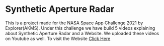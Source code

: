 # Synthetic Aperture Radar
This is a project made for the NASA Space App Challenge 2021 by Explorer(AKMS).
Under this challenge we have build 5 videos explaining about Synthetic Aperture Radar and a Website. We uploaded these videos on Youtube as well.
To visit the Website <a href="https://yellowberard.github.io/SAR/index.html">Click Here</a>
